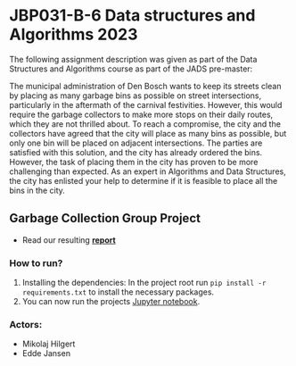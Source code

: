 # JBP031-B-6 Data structures and Algorithms 2023 
The following assignment description was given as part of the Data Structures and Algorithms course as part of the JADS pre-master:

The municipal administration of Den Bosch wants to keep its streets clean by placing as
many garbage bins as possible on street intersections, particularly in the aftermath of the
carnival festivities. However, this would require the garbage collectors to make more stops
on their daily routes, which they are not thrilled about. To reach a compromise, the city
and the collectors have agreed that the city will place as many bins as possible, but only one
bin will be placed on adjacent intersections. The parties are satisfied with this solution,
and the city has already ordered the bins. However, the task of placing them in the city
has proven to be more challenging than expected. As an expert in Algorithms and Data
Structures, the city has enlisted your help to determine if it is feasible to place all the bins
in the city.

## Garbage Collection Group Project
- Read our resulting [**report**](Garbage&#32;Collection&#32;Report.pdf)

### How to run?
1. Installing the dependencies: In the project root run `pip install -r requirements.txt` to install the necessary packages.
2. You can now run the projects [Jupyter notebook](DSA.ipynb).

### Actors:
- Mikolaj Hilgert
- Edde Jansen
